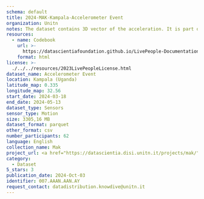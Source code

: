 ```yaml
---
schema: default
title: 2024-MAK-Kampala-Accelerometer Event
organization: Unitn
notes: The dataset contains 3D vector of the acceleration. It is part of the Makerere data collection, which contains data about the everyday life activities of students coming from Makerere University located in Uganda. The data were collected via questionnaires, data coming from 30 smartphone sensors associated to thousand self-reported annotations over a period of 8 weeks.
resources:
  - name: Codebook
    url: >-
      https://datascientiafoundation.github.io/LivePeople-Documentation/codebooks/2024-MAK-Kampala-accelerometer.html
    format: html
license: >-
  ./../../resources/2023LivePeopleLicense.html
dataset_name: Accelerometer Event
location: Kampala (Uganda)
latitude_map: 0.335
longitude_map: 32.56
start_date: 2024-03-18 
end_date: 2024-05-13 
dataset_type: Sensors
sensor_type: Motion
size: 3305,16 MB
dataset_format: parquet
other_format: csv
number_participants: 62
language: English
collection_name: Mak
project_url: <a href="https://datascientia.disi.unitn.it/projects/mak/">https://datascientia.disi.unitn.it/projects/mak/</a>
category:
  - Dataset
5_stars: 3
publication_date: 2024-Oct-03
identifier: 007.AAAN.AAN.AY
request_contact: datadistribution.knowdive@unitn.it
---
```

